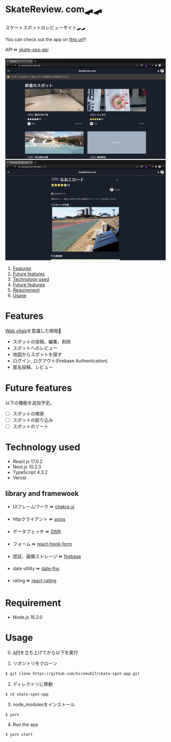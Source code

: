 # SkateReview. com🛹🛹
スケートスポットのレビューサイト🛹🛹

You can check out the app on [this url](https://skate-spot-pro.vercel.app/)!!

API ⏩ [skate-spo-api](https://github.com/hiromu617/skate-spot-api)

![image](./image1.png)
![image](./image2.png)

1. [Features](#Features)
1. [Future features](#Future%20features)
1. [Technology used](#Technology%20used)
1. [Future features](#Future%20features)
1. [Requirement](#Requirement)
1. [Usage](#Usage)

# Features
[Web vitals](https://developers-jp.googleblog.com/2020/05/web-vitals.html)を意識した開発🚀

- スポットの投稿、編集、削除
- スポットへのレビュー
- 地図からスポットを探す
- ログイン, ログアウト(firebase Authentication)
- 匿名投稿、レビュー

# Future features

以下の機能を追加予定。

- [ ] スポットの検索
- [ ] スポットの絞り込み
- [ ] スポットのソート

# Technology used

- React.js 17.0.2
- Next.js 10.2.3
- TypeScript 4.3.2
- Vercel

## library and framewoek

- UIフレームワーク ⏩ [chakra ui](https://chakra-ui.com/)

- httpクライアント ⏩ [axios](https://github.com/axios/axios)

- データフェッチ ⏩ [SWR](https://swr.vercel.app/)

- フォーム ⏩ [react-hook-form](https://react-hook-form.com/)

- 認証、画像ストレージ ⏩ [firebase](https://firebase.google.com/)

- date utility ⏩ [date-fns](https://date-fns.org/)

- rating ⏩ [react-rating](https://github.com/dreyescat/react-rating)
# Requirement

* Node.js 16.3.0


# Usage

0. [API](https://github.com/hiromu617/skate-spot-api)を立ち上げてから以下を実行

1. リポジトリをクローン
```bash
$ git clone https://github.com/hiromu617/skate-spot-app.git
```
2. ディレクトリに移動
```bash
$ cd skate-spot-app
```
3. node_modulesをインストール
```bash
$ yarn
```
4. Run the app
```bash
$ yarn start
```
